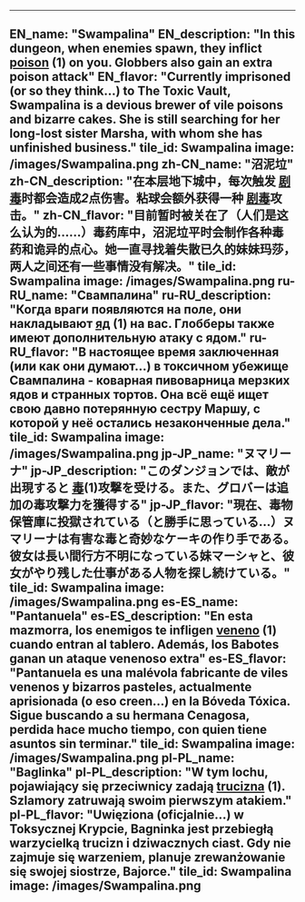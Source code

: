 ---

EN_name: "Swampalina"
EN_description: "In this dungeon, when enemies spawn, they inflict  <u>poison</u> (1) on you. Globbers also gain an extra poison attack"
EN_flavor: "Currently imprisoned (or so they think...) to The Toxic Vault, Swampalina is a devious brewer of vile poisons and bizarre cakes. She is still searching for her long-lost sister Marsha, with whom she has unfinished business."
tile_id: Swampalina
image: /images/Swampalina.png
zh-CN_name: "沼泥垃"
zh-CN_description: "在本层地下城中，每次触发 <u>剧毒</u>时都会造成*2*点伤害。粘球会额外获得一种 <u>剧毒</u>攻击。"
zh-CN_flavor: "目前暂时被关在了（人们是这么认为的……）毒药库中，沼泥垃平时会制作各种毒药和诡异的点心。她一直寻找着失散已久的妹妹玛莎，两人之间还有一些事情没有解决。"
tile_id: Swampalina
image: /images/Swampalina.png
ru-RU_name: "Свампалина"
ru-RU_description: "Когда враги появляются на поле, они накладывают  <u>яд</u> (1) на вас. Глобберы также имеют дополнительную атаку с ядом."
ru-RU_flavor: "В настоящее время заключенная (или как они думают...) в токсичном убежище Свампалина - коварная пивоварница мерзких ядов и странных тортов. Она всё ещё ищет свою давно потерянную сестру Маршу, с которой у неё остались незаконченные дела."
tile_id: Swampalina
image: /images/Swampalina.png
jp-JP_name: "ヌマリーナ"
jp-JP_description: "このダンジョンでは、敵が出現すると <u>毒</u>(1)攻撃を受ける。また、グロバーは追加の毒攻撃力を獲得する"
jp-JP_flavor: "現在、毒物保管庫に投獄されている（と勝手に思っている…）ヌマリーナは有害な毒と奇妙なケーキの作り手である。彼女は長い間行方不明になっている妹マーシャと、彼女がやり残した仕事がある人物を探し続けている。"
tile_id: Swampalina
image: /images/Swampalina.png
es-ES_name: "Pantanuela"
es-ES_description: "En esta mazmorra, los enemigos te infligen  <u>veneno</u> (1) cuando entran al tablero. Además, los Babotes ganan un ataque venenoso extra"
es-ES_flavor: "Pantanuela es una malévola fabricante de viles venenos y bizarros pasteles, actualmente aprisionada (o eso creen...) en la Bóveda Tóxica. Sigue buscando a su hermana Cenagosa, perdida hace mucho tiempo, con quien tiene asuntos sin terminar."
tile_id: Swampalina
image: /images/Swampalina.png
pl-PL_name: "Baglinka"
pl-PL_description: "W tym lochu, pojawiający się przeciwnicy zadają  <u>trucizna</u> (1). Szlamory zatruwają swoim pierwszym atakiem."
pl-PL_flavor: "Uwięziona (oficjalnie...) w Toksycznej Krypcie, Bagninka jest przebiegłą warzycielką trucizn i dziwacznych ciast. Gdy nie zajmuje się warzeniem, planuje zrewanżowanie się swojej siostrze, Bajorce."
tile_id: Swampalina
image: /images/Swampalina.png
---